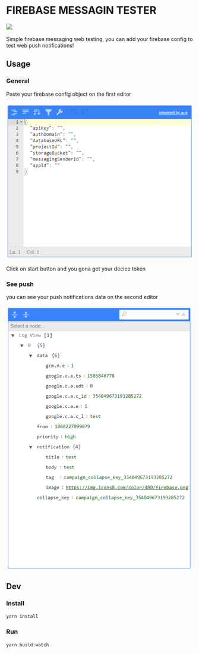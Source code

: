 # FIREBASE MESSAGIN TESTER

<img src="https://img.icons8.com/color/480/firebase.png" width="100px">

Simple firebase messaging web testing, you can add your firebase config to test web push notifications!

## Usage

### General

Paste your firebase config object on the first editor

![config](/img/config.png)

Click on start button and you gona get your decice token

### See push

you can see your push notifications data on the second editor

![log](/img/log.png)

## Dev

### Install

```sh
yarn install
```

### Run

```sh
yarn build:watch
```

